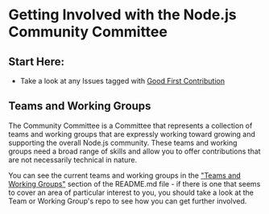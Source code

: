 # Getting Involved with the Node.js Community Committee

## Start Here:

- Take a look at any Issues tagged with [Good First Contribution](https://github.com/nodejs/community-committee/issues?q=is%3Aopen+is%3Aissue+label%3A%22good+first+contribution%22)

## Teams and Working Groups
The Community Committee is a Committee that represents a collection of teams and working groups that are expressly working toward growing and supporting the overall Node.js community. These teams and working groups need a broad range of skills and allow you to offer contributions that are not necessarily technical in nature.

You can see the current teams and working groups in the ["Teams and Working Groups"]() section of the README.md file - if there is one that seems to cover an area of particular interest to you, you should take a look at the Team or Working Group's repo to see how you can get further involved.
